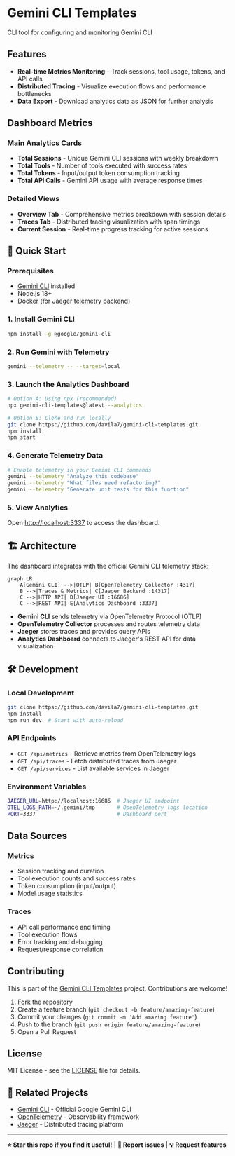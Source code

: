 # Gemini CLI Templates

CLI tool for configuring and monitoring Gemini CLI


## Features

- **Real-time Metrics Monitoring** - Track sessions, tool usage, tokens, and API calls
- **Distributed Tracing** - Visualize execution flows and performance bottlenecks  
- **Data Export** - Download analytics data as JSON for further analysis


## Dashboard Metrics

### Main Analytics Cards
- **Total Sessions** - Unique Gemini CLI sessions with weekly breakdown
- **Total Tools** - Number of tools executed with success rates
- **Total Tokens** - Input/output token consumption tracking
- **Total API Calls** - Gemini API usage with average response times

### Detailed Views
- **Overview Tab** - Comprehensive metrics breakdown with session details
- **Traces Tab** - Distributed tracing visualization with span timings
- **Current Session** - Real-time progress tracking for active sessions

## 🚀 Quick Start

### Prerequisites
- [Gemini CLI](https://github.com/google-gemini/gemini-cli) installed
- Node.js 18+ 
- Docker (for Jaeger telemetry backend)

### 1. Install Gemini CLI
```bash
npm install -g @google/gemini-cli
```

### 2. Run Gemini with Telemetry
```bash
gemini --telemetry -- --target=local
```

### 3. Launch the Analytics Dashboard
```bash
# Option A: Using npx (recommended)
npx gemini-cli-templates@latest --analytics

# Option B: Clone and run locally
git clone https://github.com/davila7/gemini-cli-templates.git
npm install
npm start
```

### 4. Generate Telemetry Data
```bash
# Enable telemetry in your Gemini CLI commands
gemini --telemetry "Analyze this codebase"
gemini --telemetry "What files need refactoring?"
gemini --telemetry "Generate unit tests for this function"
```

### 5. View Analytics
Open [http://localhost:3337](http://localhost:3337) to access the dashboard.

## 🏗️ Architecture

The dashboard integrates with the official Gemini CLI telemetry stack:

```mermaid
graph LR
    A[Gemini CLI] -->|OTLP| B[OpenTelemetry Collector :4317]
    B -->|Traces & Metrics| C[Jaeger Backend :14317]
    C -->|HTTP API| D[Jaeger UI :16686]
    C -->|REST API| E[Analytics Dashboard :3337]
```

- **Gemini CLI** sends telemetry via OpenTelemetry Protocol (OTLP)
- **OpenTelemetry Collector** processes and routes telemetry data
- **Jaeger** stores traces and provides query APIs
- **Analytics Dashboard** connects to Jaeger's REST API for data visualization

## 🛠️ Development

### Local Development
```bash
git clone https://github.com/davila7/gemini-cli-templates.git
npm install
npm run dev  # Start with auto-reload
```

### API Endpoints
- `GET /api/metrics` - Retrieve metrics from OpenTelemetry logs
- `GET /api/traces` - Fetch distributed traces from Jaeger
- `GET /api/services` - List available services in Jaeger

### Environment Variables
```bash
JAEGER_URL=http://localhost:16686  # Jaeger UI endpoint
OTEL_LOGS_PATH=~/.gemini/tmp       # OpenTelemetry logs location
PORT=3337                          # Dashboard port
```

## Data Sources

### Metrics
- Session tracking and duration
- Tool execution counts and success rates
- Token consumption (input/output)
- Model usage statistics

### Traces  
- API call performance and timing
- Tool execution flows
- Error tracking and debugging
- Request/response correlation

## Contributing

This is part of the [Gemini CLI Templates](https://github.com/davila7/gemini-cli-templates) project. Contributions are welcome!

1. Fork the repository
2. Create a feature branch (`git checkout -b feature/amazing-feature`)
3. Commit your changes (`git commit -m 'Add amazing feature'`)
4. Push to the branch (`git push origin feature/amazing-feature`)
5. Open a Pull Request

## License

MIT License - see the [LICENSE](LICENSE) file for details.

## 🔗 Related Projects

- [Gemini CLI](https://github.com/google-gemini/gemini-cli) - Official Google Gemini CLI
- [OpenTelemetry](https://opentelemetry.io/) - Observability framework
- [Jaeger](https://www.jaegertracing.io/) - Distributed tracing platform

---

**⭐ Star this repo if you find it useful!** | **🐛 Report issues** | **💡 Request features**
